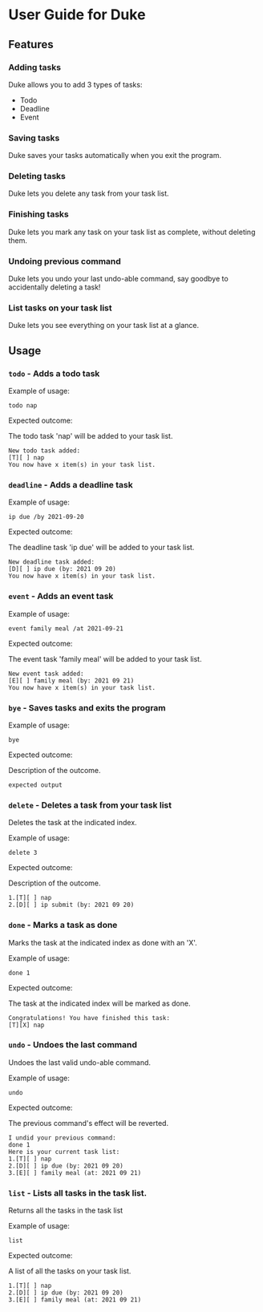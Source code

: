 # User Guide for Duke

## Features 

### Adding tasks

Duke allows you to add 3 types of tasks:
- Todo
- Deadline
- Event

### Saving tasks

Duke saves your tasks automatically when you exit the program.

### Deleting tasks

Duke lets you delete any task from your task list.

### Finishing tasks

Duke lets you mark any task on your task list as complete, without deleting them.

### Undoing previous command

Duke lets you undo your last undo-able command, say goodbye to accidentally deleting a task!

### List tasks on your task list

Duke lets you see everything on your task list at a glance.


## Usage

### `todo` - Adds a todo task

Example of usage: 

`todo nap`

Expected outcome:

The todo task 'nap' will be added to your task list.

```
New todo task added:
[T][ ] nap
You now have x item(s) in your task list.
```


### `deadline` - Adds a deadline task

Example of usage:

`ip due /by 2021-09-20`

Expected outcome:

The deadline task 'ip due' will be added to your task list.

```
New deadline task added:
[D][ ] ip due (by: 2021 09 20)
You now have x item(s) in your task list.
```


### `event` - Adds an event task

Example of usage:

`event family meal /at 2021-09-21`

Expected outcome:

The event task 'family meal' will be added to your task list.

```
New event task added:
[E][ ] family meal (by: 2021 09 21)
You now have x item(s) in your task list.
```


### `bye` - Saves tasks and exits the program

Example of usage:

`bye`

Expected outcome:

Description of the outcome.

```
expected output
```


### `delete` - Deletes a task from your task list

Deletes the task at the indicated index.

Example of usage:

`delete 3`

Expected outcome:

Description of the outcome.

```
1.[T][ ] nap
2.[D][ ] ip submit (by: 2021 09 20)
```


### `done` - Marks a task as done

Marks the task at the indicated index as done with an 'X'.

Example of usage:

`done 1`

Expected outcome:

The task at the indicated index will be marked as done.

```
Congratulations! You have finished this task:
[T][X] nap
```


### `undo` - Undoes the last command

Undoes the last valid undo-able command.

Example of usage:

`undo`

Expected outcome:

The previous command's effect will be reverted.

```
I undid your previous command:
done 1
Here is your current task list:
1.[T][ ] nap
2.[D][ ] ip due (by: 2021 09 20)
3.[E][ ] family meal (at: 2021 09 21)
```


### `list` - Lists all tasks in the task list.

Returns all the tasks in the task list

Example of usage:

`list`

Expected outcome:

A list of all the tasks on your task list.

```
1.[T][ ] nap
2.[D][ ] ip due (by: 2021 09 20)
3.[E][ ] family meal (at: 2021 09 21)
```